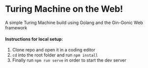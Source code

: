 # Turing Machine on the Web!
A simple Turing Machine build using Golang and the Gin-Gonic Web framework

#### Instructions for local setup:
1. Clone repo and open it in a coding editor
2. `cd` into the root folder and run `npm install`
3. Finally run `npm run serve` in order to start the dev server